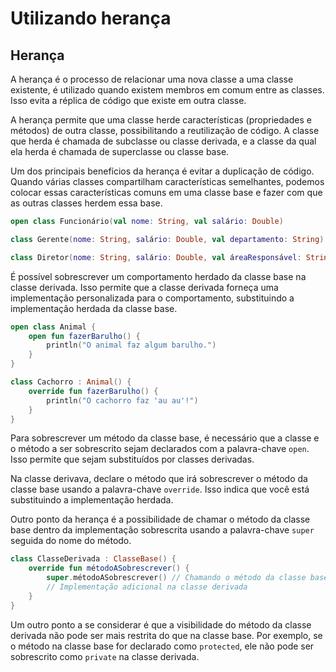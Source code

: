 # Utilizando herança

## Herança

A herança é o processo de relacionar uma nova classe a uma classe existente, é utilizado quando existem membros em comum
entre as classes. Isso evita a réplica de código que existe em outra classe.

A herança permite que uma classe herde características (propriedades e métodos) de outra classe, possibilitando a
reutilização de código. A classe que herda é chamada de subclasse ou classe derivada, e a classe da qual ela herda é
chamada de superclasse ou classe base.

Um dos principais benefícios da herança é evitar a duplicação de código. Quando várias classes compartilham
características semelhantes, podemos colocar essas características comuns em uma classe base e fazer com que as outras
classes herdem essa base.

```kotlin
open class Funcionário(val nome: String, val salário: Double)

class Gerente(nome: String, salário: Double, val departamento: String) : Funcionário(nome, salário)

class Diretor(nome: String, salário: Double, val áreaResponsável: String) : Funcionário(nome, salário)
```

É possível sobrescrever um comportamento herdado da classe base na classe derivada. Isso permite que a classe derivada
forneça uma implementação personalizada para o comportamento, substituindo a implementação herdada da classe base.

```kotlin
open class Animal {
    open fun fazerBarulho() {
        println("O animal faz algum barulho.")
    }
}

class Cachorro : Animal() {
    override fun fazerBarulho() {
        println("O cachorro faz 'au au'!")
    }
}
```

Para sobrescrever um método da classe base, é necessário que a classe e o método a ser sobrescrito sejam declarados com
a palavra-chave `open`. Isso permite que sejam substituídos por classes derivadas.

Na classe derivava, declare o método que irá sobrescrever o método da classe base usando a palavra-chave `override`.
Isso indica que você está substituindo a implementação herdada.

Outro ponto da herança é a possibilidade de chamar o método da classe base dentro da implementação sobrescrita usando a
palavra-chave `super` seguida do nome do método.

```kotlin
class ClasseDerivada : ClasseBase() {
    override fun métodoASobrescrever() {
        super.métodoASobrescrever() // Chamando o método da classe base
        // Implementação adicional na classe derivada
    }
}
```

Um outro ponto a se considerar é que a visibilidade do método da classe derivada não pode ser mais restrita do que na
classe base. Por exemplo, se o método na classe base for declarado como `protected`, ele não pode ser sobrescrito
como `private` na classe derivada.
